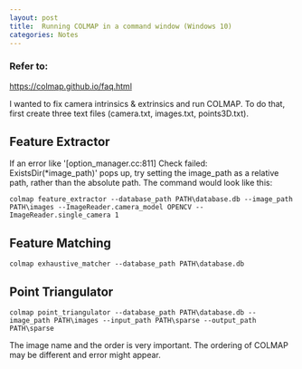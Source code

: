 ```yaml
---
layout: post
title:  Running COLMAP in a command window (Windows 10)
categories: Notes
---
```


### Refer to:
https://colmap.github.io/faq.html

I wanted to fix camera intrinsics & extrinsics and run COLMAP.
To do that, first create three text files (camera.txt, images.txt, points3D.txt).

## Feature Extractor
If an error like '[option_manager.cc:811] Check failed: ExistsDir(*image_path)' pops up, try setting the image_path as a relative path, rather than the absolute path.
The command would look like this:
```
colmap feature_extractor --database_path PATH\database.db --image_path PATH\images --ImageReader.camera_model OPENCV --ImageReader.single_camera 1
```

## Feature Matching
```
colmap exhaustive_matcher --database_path PATH\database.db
```

## Point Triangulator
```
colmap point_triangulator --database_path PATH\database.db --image_path PATH\images --input_path PATH\sparse --output_path PATH\sparse
```
The image name and the order is very important. The ordering of COLMAP may be different and error might appear.
